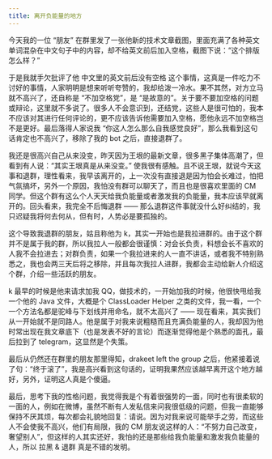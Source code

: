 ```yaml
---
title: 离开负能量的地方
---
```


今天我的一位 “朋友” 在群里发了一张他新的技术文章截图，里面充满了各种英文单词混杂在中文句子中的内容，却不给英文前后加入空格，截图下说：“这个排版怎么样？”

于是我就手欠批评了他 中文里的英文前后没有空格 这个事情，这真是一件吃力不讨好的事情，人家明明是想来听听夸赞的，我却给泼一冷水。果不其然，对方立马就不高兴了，还自称是 “不加空格党”，是 “是故意的”。关于要不要加空格的问题或辩论，这里就不多说了。很多人不会意识到，还结党，这些人是很可怕的，我本不应该对其进行任何评论的，更不应该告诉他需要加入空格，愿他永远不加空格岂不是更好。最后落得人家说我 “你这人怎么那么自我感觉良好”，那么我看到这句话肯定也不高兴了，移除了我的 bot 之后，直接退群了。

我还是很高兴自己从来没变，昨天因为王垠的最新文章，很多黑子集体高潮了，但看到有人说：“其实王垠真是从来没变。” 使我很有感触。且不说王垠，就说今天这事和退群，理性看来，我早该离开的，上一次没有直接退是因为怕会长难过，怕把气氛搞坏，另外一个原因，我怕没有群可以聊天了，而且也是很喜欢里面的 CM 同学。但这个群有这么个人天天给我负能量或者激发我的负能量，我本应该早就离开的。回头看来，我完全不后悔退群 —— 那么退群这件事就没什么好纠结的，我只迟疑我将何去何从，但有时，人势必是要孤独的。

这个导致我退群的朋友，姑且称他为 k，其实一开始也是我拉进群的。由于这个群并不是属于我的群，所以我拉人一般都会很谨慎：对会长负责，料想会长不喜欢的人我不会拉进去；对群负责，如果一个我拉进来的人一直不讲话，或者我不特别熟悉之，我也会两三天后将之移除，并且每次我拉人进群，我都会主动给新人介绍这个群，介绍一些活跃的朋友。

k 最早的时候是他来请求加我 QQ，做技术的，一开始加我的时候，他很快甩给我一个他的 Java 文件，大概是个 ClassLoader Helper 之类的文件，我一看，一个一个方法名都是驼峰与下划线并用命名，就不太高兴了 —— 现在看来，其实我们从一开始就不是同路人。他是属于对我来说粗糙而且充满负能量的人，我却因为他时常出现在我文章底下（也是发表不好的言论）而逐渐觉得他是个熟悉的面孔，最后拉到了 telegram，这显然是个失策。

最后从仍然还在群里的朋友那里得知，drakeet left the group 之后，他紧接着说了句：“终于滚了”，我是高兴看到这句话的，证明我果然应该越早离开这个地方越好，另外，证明这人真是个傻逼。

最后，思考下我的性格问题，我觉得我是个有着很强势的一面，同时也有很柔软的一面的人，例如在微博，虽然不断有人发私信来问我很低级的问题，但我一直能够保持不厌其烦，每次都会礼貌地回复：请说。因为对我来说可能举手之劳，而这些人不会使我不高兴，他们有局限，我的 CM 朋友说这样的人：“不努力自己改变，奢望别人”，但这样的人其实还好，我怕的还是那些给我负能量和激发我负能量的人，所以 拉黑 & 退群 真是不错的发明。
